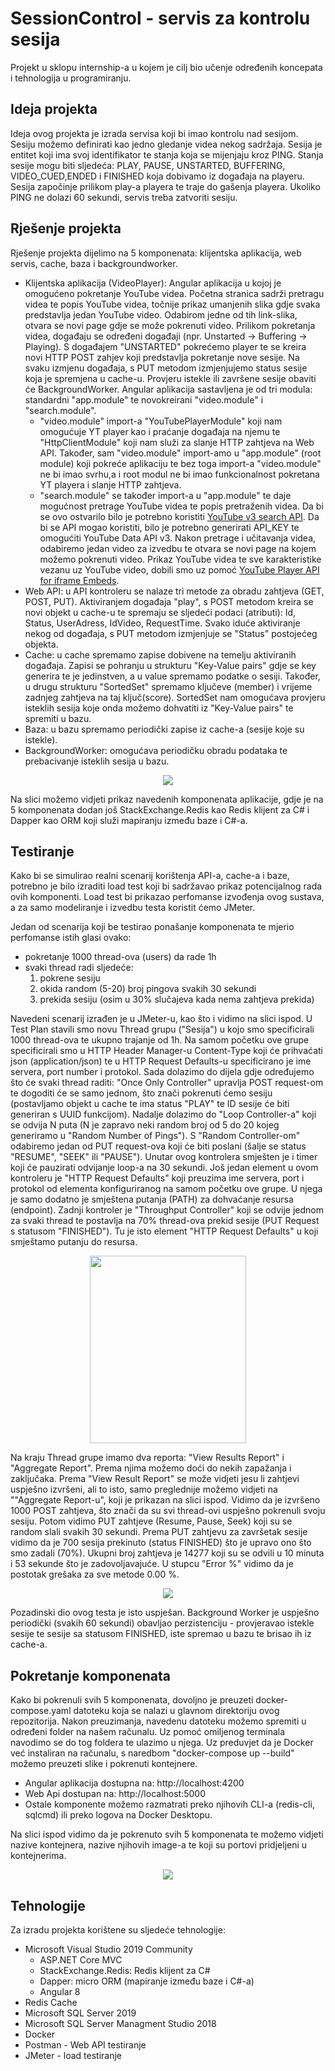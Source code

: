 # SessionControl - servis za kontrolu sesija
Projekt u sklopu internship-a u kojem je cilj bio učenje određenih koncepata i tehnologija u programiranju.

## Ideja projekta

Ideja ovog projekta je izrada servisa koji bi imao kontrolu nad sesijom. Sesiju možemo definirati kao jedno gledanje videa nekog sadržaja. 
Sesija je entitet koji ima svoj identifikator te stanja koja se mijenjaju kroz PING. Stanja sesije mogu biti sljedeća: PLAY, PAUSE, UNSTARTED, BUFFERING, VIDEO_CUED,ENDED i FINISHED koja dobivamo iz događaja
na playeru. Sesija započinje prilikom play-a playera te traje do gašenja playera. Ukoliko PING ne dolazi 60 sekundi, servis treba zatvoriti sesiju.

## Rješenje projekta

Rješenje projekta dijelimo na 5 komponenata: klijentska aplikacija, web servis, cache, baza i backgroundworker.

  * Klijentska aplikacija (VideoPlayer): Angular aplikacija u kojoj je omogućeno pokretanje YouTube videa. Početna stranica sadrži pretragu videa te popis YouTube videa, točnije prikaz umanjenih slika gdje svaka predstavlja jedan YouTube video. Odabirom jedne od tih link-slika, otvara se novi page gdje se može pokrenuti video. Prilikom pokretanja videa, događaju se određeni događaji (npr. Unstarted -> Buffering -> Playing). S događajem "UNSTARTED" pokrećemo player te se kreira novi HTTP POST zahjev koji predstavlja pokretanje nove sesije. Na svaku izmjenu događaja, s PUT metodom izmjenjujemo status sesije koja je spremjena u cache-u. Provjeru istekle ili završene sesije obaviti će BackgroundWorker.
  Angular aplikacija sastavljena je od tri modula: standardni "app.module" te novokreirani "video.module" i "search.module".
    - "video.module" import-a "YouTubePlayerModule" koji nam omogućuje YT player kao i praćanje događaja na njemu te "HttpClientModule" koji nam služi za slanje HTTP zahtjeva na Web API. Također, sam "video.module" import-amo u "app.module" (root module) koji pokreće aplikaciju te bez toga import-a "video.module" ne bi imao svrhu,a i root modul ne bi imao funkcionalnost pokretana YT playera i slanje HTTP zahtjeva. 
    - "search.module" se također import-a u "app.module" te daje mogućnost pretrage YouTube videa te popis pretraženih videa. Da bi se ovo ostvarilo bilo je potrebno koristiti [YouTube v3 search API](https://developers.google.com/youtube/v3/docs/search/list). Da bi se API mogao koristiti, bilo je potrebno generirati API_KEY te omogućiti YouTube Data API v3. Nakon pretrage i učitavanja videa, odabiremo jedan video za izvedbu te otvara se novi page na kojem možemo pokrenuti video. Prikaz YouTube videa te sve karakteristike vezanu uz YouTube video, dobili smo uz pomoć [YouTube Player API for iframe Embeds](https://developers.google.com/youtube/iframe_api_reference#top_of_page). 
  * Web API: u API kontroleru se nalaze tri metode za obradu zahtjeva (GET, POST, PUT). Aktiviranjem događaja "play", s POST metodom kreira se novi objekt 
  u cache-u te spremaju se sljedeći podaci (atributi): Id, Status, UserAdress, IdVideo, RequestTime. Svako iduće aktiviranje nekog od događaja, s PUT metodom izmjenjuje se
  "Status" postojećeg objekta.
  * Cache: u cache spremamo zapise dobivene na temelju aktiviranih događaja. Zapisi se pohranju u strukturu "Key-Value pairs" gdje se key generira te je jedinstven, a u value spremamo podatke o sesiji.
  Također, u drugu strukturu "SortedSet" spremamo ključeve (member) i vrijeme zadnjeg zahtjeva na taj ključ(score). SortedSet nam omogućava provjeru isteklih sesija koje onda možemo 
  dohvatiti iz "Key-Value pairs" te spremiti u bazu.
  * Baza: u bazu spremamo periodički zapise iz cache-a (sesije koje su istekle). 
  * BackgroundWorker: omogućava periodičku obradu podataka te prebacivanje isteklih sesija u bazu.
  
 <p align="center">
  <img src="https://user-images.githubusercontent.com/18721181/85980973-a7abf280-b9e3-11ea-9a48-b1b631b00744.png">
</p>
  
  Na slici možemo vidjeti prikaz navedenih komponenata aplikacije, gdje je na 5 komponenata dodan još StackExchange.Redis kao Redis klijent za C# i Dapper kao ORM koji služi mapiranju između baze i C#-a.
  
## Testiranje 

Kako bi se simulirao realni scenarij korištenja API-a, cache-a i baze, potrebno je bilo izraditi load test koji bi sadržavao prikaz potencijalnog rada ovih komponenti. Load test bi prikazao perfomanse izvođenja ovog sustava, a za samo modeliranje i izvedbu testa koristit ćemo JMeter. 

Jedan od scenarija koji be testirao ponašanje komponenata te mjerio perfomanse istih glasi ovako: 
 - pokretanje 1000 thread-ova (users) da rade 1h
 - svaki thread radi sljedeće:
   1. pokrene sesiju
   2. okida random (5-20) broj pingova svakih 30 sekundi
   3. prekida sesiju (osim u 30% slučajeva kada nema zahtjeva prekida)
   
Navedeni scenarij izrađen je u JMeter-u, kao što i vidimo na slici ispod. U Test Plan stavili smo novu Thread grupu ("Sesija") u kojo smo specificirali 1000 thread-ova te ukupno trajanje od 1h. Na samom početku ove grupe specificirali smo u HTTP Header Manager-u Content-Type koji će prihvaćati json (application/json) te u HTTP Request Defaults-u specificirano je ime servera, port number i protokol. Sada dolazimo do dijela gdje određujemo što će svaki thread raditi: "Once Only Controller" upravlja POST request-om te dogoditi će se samo jednom, što znači pokrenuti ćemo sesiju (postavljamo objekt u cache te ima status "PLAY" te ID sesije će biti generiran s UUID funkcijom). Nadalje dolazimo do "Loop Controller-a" koji se odvija N puta (N je zapravo neki random broj od 5 do 20 kojeg generiramo u "Random Number of Pings"). S "Random Controller-om" odabiremo jedan od PUT request-ova koji će biti poslani (šalje se status "RESUME", "SEEK" ili "PAUSE"). Unutar ovog kontrolera smješten je i timer koji će pauzirati odvijanje loop-a na 30 sekundi. Još jedan element u ovom kontroleru je "HTTP Request Defaults" koji preuzima ime servera, port i protokol od elementa konfiguriranog na samom početku ove grupe. U njega je samo dodatno je smještena putanja (PATH) za dohvaćanje resursa (endpoint). Zadnji kontroler je "Throughput Controller" koji se odvije jednom za svaki thread te postavlja na 70% thread-ova prekid sesije (PUT Request s statusom "FINISHED"). Tu je isto element "HTTP Request Defaults" u koji smještamo putanju do resursa. 

<p align="center">
  <img width="250" height="300" src="https://user-images.githubusercontent.com/18721181/86340619-79cde480-bc55-11ea-8dea-cab0fce2bcac.PNG">
</p>

Na kraju Thread grupe imamo dva reporta: "View Results Report" i "Aggregate Report". Prema njima možemo doći do nekih zapažanja i zaključaka. Prema "View Result Report" se može vidjeti jesu li zahtjevi uspješno izvršeni, ali to isto, samo preglednije možemo vidjeti na ""Aggregate Report-u", koji je prikazan na slici ispod. Vidimo da je izvršeno 1000 POST zahtjeva, što znači da su svi thread-ovi uspješno pokrenuli svoju sesiju. Potom vidimo PUT zahtjeve (Resume, Pause, Seek) koji su se random slali svakih 30 sekundi. Prema PUT zahtjevu za završetak sesije vidimo da je 700 sesija prekinuto (status FINISHED) što je upravo ono što smo zadali (70%). Ukupni broj zahtjeva je 14277 koji su se odvili u 10 minuta i 53 sekunde što je zadovoljavajuće. U stupcu "Error %" vidimo da je postotak grešaka za sve metode 0.00 %. 

<p align="center">
  <img src="https://user-images.githubusercontent.com/18721181/86340835-cd403280-bc55-11ea-8974-3e91037a60b8.PNG">
</p>

Pozadinski dio ovog testa je isto uspješan. Background Worker je uspješno periodički (svakih 60 sekundi) obavljao perzistenciju - provjeravao istekle sesije te sesije sa statusom FINISHED, iste spremao u bazu te brisao ih iz cache-a.

## Pokretanje komponenata

Kako bi pokrenuli svih 5 komponenata, dovoljno je preuzeti docker-compose.yaml datoteku koja se nalazi u glavnom direktoriju ovog repozitorija. Nakon preuzimanja, navedenu datoteku možemo spremiti u određeni folder na našem računalu. Uz pomoć omiljenog terminala navodimo se do tog foldera te ulazimo u njega. Uz preduvjet da je Docker već instaliran na računalu, s naredbom "docker-compose up --build" možemo preuzeti slike i pokrenuti kontejnere. 
* Angular aplikacija dostupna na: http://localhost:4200
* Web Api dostupan na: http://localhost:5000
* Ostale komponente možemo razmatrati preko njihovih CLI-a (redis-cli, sqlcmd) ili preko logova na Docker Desktopu.

Na slici ispod vidimo da je pokrenuto svih 5 komponenata te možemo vidjeti nazive kontejnera, nazive njihovih image-a te koji su portovi pridjeljeni u kontejnerima.

 <p align="center">
  <img src="https://user-images.githubusercontent.com/18721181/89890312-6a867300-dbd3-11ea-8121-6f7d7e06dc30.PNG">
</p>

## Tehnologije
Za izradu projekta korištene su sljedeće tehnologije:
  * Microsoft Visual Studio 2019 Community
      - ASP.NET Core MVC
      - StackExchange.Redis: Redis klijent za C#
      - Dapper: micro ORM (mapiranje između baze i C#-a)
      - Angular 8     
  * Redis Cache
  * Microsoft SQL Server 2019
  * Microsoft SQL Server Managment Studio 2018
  * Docker 
  * Postman - Web API testiranje
  * JMeter - load testiranje
  
